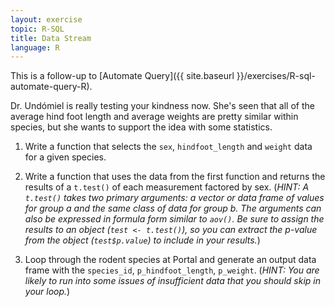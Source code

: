 ```yaml
---
layout: exercise
topic: R-SQL
title: Data Stream
language: R
---
```


This is a follow-up to [Automate Query]({{ site.baseurl }}/exercises/R-sql-automate-query-R).

Dr. Undómiel is really testing your kindness now. She's seen that all of the 
average hind foot length and average weights are pretty similar within species, 
but she wants to support the idea with some statistics. 

1. Write a function that selects the `sex`, `hindfoot_length` and `weight` data 
for a given species. 

2. Write a function that uses the data from the first function and returns the results of a 
`t.test()` of each measurement factored by sex. (*HINT: A `t.test()` takes two primary 
arguments: a vector or data frame of values for group a and the same class of data for group 
b. The arguments can also be expressed in formula form similar to `aov()`. Be sure to 
assign the results to an object (`test <- t.test()`), so you can extract the  *p*-value from the 
object (`test$p.value`) to include in your results.*)  

3. Loop through the rodent species at Portal and generate an output data frame 
with the `species_id`, `p_hindfoot_length`, `p_weight`. (*HINT: You are 
likely to run into some issues of insufficient data that you should skip in your loop.*)

